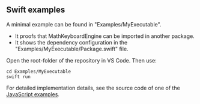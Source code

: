 ## Swift examples

A minimal example can be found in "Examples/MyExecutable".

- It proofs that MathKeyboardEngine can be imported in another package.
- It shows the dependency configuration in the "Examples/MyExecutable/Package.swift" file.

Open the root-folder of the repository in VS Code. Then use:
```
cd Examples/MyExecutable
swift run
```

For detailed implementation details, see the source code of one of the
[JavaScript examples](https://github.com/MathKeyboardEngine/MathKeyboardEngine/tree/main/examples).